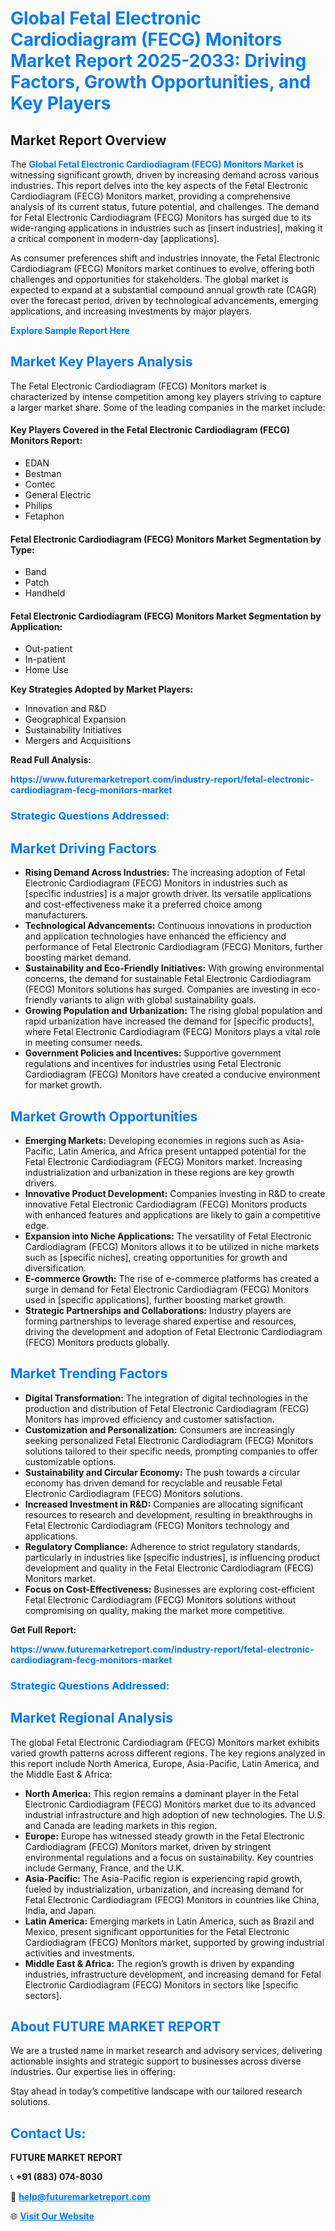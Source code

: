<h1 style="color: #007BFF;">Global Fetal Electronic Cardiodiagram (FECG) Monitors Market Report 2025-2033: Driving Factors, Growth Opportunities, and Key Players</h1>

<section id="overview">
<h2>Market Report Overview</h2>
<p>The <a href="https://www.futuremarketreport.com/industry-report/fetal-electronic-cardiodiagram-fecg-monitors-market" style="color: #007BFF; text-decoration: none;"><strong>Global Fetal Electronic Cardiodiagram (FECG) Monitors Market</strong></a> is witnessing significant growth, driven by increasing demand across various industries. This report delves into the key aspects of the Fetal Electronic Cardiodiagram (FECG) Monitors market, providing a comprehensive analysis of its current status, future potential, and challenges. The demand for Fetal Electronic Cardiodiagram (FECG) Monitors has surged due to its wide-ranging applications in industries such as [insert industries], making it a critical component in modern-day [applications].</p>
<p>As consumer preferences shift and industries innovate, the Fetal Electronic Cardiodiagram (FECG) Monitors market continues to evolve, offering both challenges and opportunities for stakeholders. The global market is expected to expand at a substantial compound annual growth rate (CAGR) over the forecast period, driven by technological advancements, emerging applications, and increasing investments by major players.</p>
</section>

<section id="overview">
<p><a href="https://www.futuremarketreport.com/request-sample/reportId=26037" style="color: #007BFF; text-decoration: none;"><strong>Explore Sample Report Here</strong></a></p>
</section>

<section id="key-players">
<h2 style="color: #007BFF;">Market Key Players Analysis</h2>
<p>The Fetal Electronic Cardiodiagram (FECG) Monitors market is characterized by intense competition among key players striving to capture a larger market share. Some of the leading companies in the market include:</p>
<h4>Key Players Covered in the Fetal Electronic Cardiodiagram (FECG) Monitors Report:</h4>
<ul><li>EDAN</li><li>Bestman</li><li>Contec</li><li>General Electric</li><li>Philips</li><li>Fetaphon</li></ul>
<h4>Fetal Electronic Cardiodiagram (FECG) Monitors Market Segmentation by Type:</h4>
<ul><li>Band</li><li>Patch</li><li>Handheld</li></ul>

<h4>Fetal Electronic Cardiodiagram (FECG) Monitors Market Segmentation by Application:</h4>
<ul><li>Out-patient</li><li>In-patient</li><li>Home Use</li></ul>
<p><strong>Key Strategies Adopted by Market Players:</strong></p>
<ul>
<li>Innovation and R&D</li>
<li>Geographical Expansion</li>
<li>Sustainability Initiatives</li>
<li>Mergers and Acquisitions</li>
</ul>
</section>

<section>
<p><strong>Read Full Analysis: </strong></p><a href="https://www.futuremarketreport.com/industry-report/fetal-electronic-cardiodiagram-fecg-monitors-market" style="color: #007BFF; text-decoration: none;"><strong>https://www.futuremarketreport.com/industry-report/fetal-electronic-cardiodiagram-fecg-monitors-market</strong></a>
<h3 style="color: #007BFF;">Strategic Questions Addressed:</h3>
</section>

<section id="driving-factors">
<h2 style="color: #007BFF;">Market Driving Factors</h2>
<ul>
<li><strong>Rising Demand Across Industries:</strong> The increasing adoption of Fetal Electronic Cardiodiagram (FECG) Monitors in industries such as [specific industries] is a major growth driver. Its versatile applications and cost-effectiveness make it a preferred choice among manufacturers.</li>
<li><strong>Technological Advancements:</strong> Continuous innovations in production and application technologies have enhanced the efficiency and performance of Fetal Electronic Cardiodiagram (FECG) Monitors, further boosting market demand.</li>
<li><strong>Sustainability and Eco-Friendly Initiatives:</strong> With growing environmental concerns, the demand for sustainable Fetal Electronic Cardiodiagram (FECG) Monitors solutions has surged. Companies are investing in eco-friendly variants to align with global sustainability goals.</li>
<li><strong>Growing Population and Urbanization:</strong> The rising global population and rapid urbanization have increased the demand for [specific products], where Fetal Electronic Cardiodiagram (FECG) Monitors plays a vital role in meeting consumer needs.</li>
<li><strong>Government Policies and Incentives:</strong> Supportive government regulations and incentives for industries using Fetal Electronic Cardiodiagram (FECG) Monitors have created a conducive environment for market growth.</li>
</ul>
</section>

<section id="growth-opportunities">
<h2 style="color: #007BFF;">Market Growth Opportunities</h2>
<ul>
<li><strong>Emerging Markets:</strong> Developing economies in regions such as Asia-Pacific, Latin America, and Africa present untapped potential for the Fetal Electronic Cardiodiagram (FECG) Monitors market. Increasing industrialization and urbanization in these regions are key growth drivers.</li>
<li><strong>Innovative Product Development:</strong> Companies investing in R&D to create innovative Fetal Electronic Cardiodiagram (FECG) Monitors products with enhanced features and applications are likely to gain a competitive edge.</li>
<li><strong>Expansion into Niche Applications:</strong> The versatility of Fetal Electronic Cardiodiagram (FECG) Monitors allows it to be utilized in niche markets such as [specific niches], creating opportunities for growth and diversification.</li>
<li><strong>E-commerce Growth:</strong> The rise of e-commerce platforms has created a surge in demand for Fetal Electronic Cardiodiagram (FECG) Monitors used in [specific applications], further boosting market growth.</li>
<li><strong>Strategic Partnerships and Collaborations:</strong> Industry players are forming partnerships to leverage shared expertise and resources, driving the development and adoption of Fetal Electronic Cardiodiagram (FECG) Monitors products globally.</li>
</ul>
</section>

<section id="trending-factors">
<h2 style="color: #007BFF;">Market Trending Factors</h2>
<ul>
<li><strong>Digital Transformation:</strong> The integration of digital technologies in the production and distribution of Fetal Electronic Cardiodiagram (FECG) Monitors has improved efficiency and customer satisfaction.</li>
<li><strong>Customization and Personalization:</strong> Consumers are increasingly seeking personalized Fetal Electronic Cardiodiagram (FECG) Monitors solutions tailored to their specific needs, prompting companies to offer customizable options.</li>
<li><strong>Sustainability and Circular Economy:</strong> The push towards a circular economy has driven demand for recyclable and reusable Fetal Electronic Cardiodiagram (FECG) Monitors solutions.</li>
<li><strong>Increased Investment in R&D:</strong> Companies are allocating significant resources to research and development, resulting in breakthroughs in Fetal Electronic Cardiodiagram (FECG) Monitors technology and applications.</li>
<li><strong>Regulatory Compliance:</strong> Adherence to strict regulatory standards, particularly in industries like [specific industries], is influencing product development and quality in the Fetal Electronic Cardiodiagram (FECG) Monitors market.</li>
<li><strong>Focus on Cost-Effectiveness:</strong> Businesses are exploring cost-efficient Fetal Electronic Cardiodiagram (FECG) Monitors solutions without compromising on quality, making the market more competitive.</li>
</ul>
</section>

<section>
<p><strong>Get Full Report: </strong></p><a href="https://www.futuremarketreport.com/industry-report/fetal-electronic-cardiodiagram-fecg-monitors-market" style="color: #007BFF; text-decoration: none;"><strong>https://www.futuremarketreport.com/industry-report/fetal-electronic-cardiodiagram-fecg-monitors-market</strong></a>
<h3 style="color: #007BFF;">Strategic Questions Addressed:</h3>
</section>


<section id="regional-analysis">
<h2 style="color: #007BFF;">Market Regional Analysis</h2>
<p>The global Fetal Electronic Cardiodiagram (FECG) Monitors market exhibits varied growth patterns across different regions. The key regions analyzed in this report include North America, Europe, Asia-Pacific, Latin America, and the Middle East & Africa:</p>
<ul>
<li><strong>North America:</strong> This region remains a dominant player in the Fetal Electronic Cardiodiagram (FECG) Monitors market due to its advanced industrial infrastructure and high adoption of new technologies. The U.S. and Canada are leading markets in this region.</li>
<li><strong>Europe:</strong> Europe has witnessed steady growth in the Fetal Electronic Cardiodiagram (FECG) Monitors market, driven by stringent environmental regulations and a focus on sustainability. Key countries include Germany, France, and the U.K.</li>
<li><strong>Asia-Pacific:</strong> The Asia-Pacific region is experiencing rapid growth, fueled by industrialization, urbanization, and increasing demand for Fetal Electronic Cardiodiagram (FECG) Monitors in countries like China, India, and Japan.</li>
<li><strong>Latin America:</strong> Emerging markets in Latin America, such as Brazil and Mexico, present significant opportunities for the Fetal Electronic Cardiodiagram (FECG) Monitors market, supported by growing industrial activities and investments.</li>
<li><strong>Middle East & Africa:</strong> The region’s growth is driven by expanding industries, infrastructure development, and increasing demand for Fetal Electronic Cardiodiagram (FECG) Monitors in sectors like [specific sectors].</li>
</ul>
</section>

<footer>
<h2 style="color: #007BFF;">About FUTURE MARKET REPORT</h2>
<p>We are a trusted name in market research and advisory services, delivering actionable insights and strategic support to businesses across diverse industries. Our expertise lies in offering:</p>

<p>Stay ahead in today’s competitive landscape with our tailored research solutions.</p>

<h2 style="color: #007BFF;">Contact Us:</h2>
<p><strong>FUTURE MARKET REPORT</strong></p>
<p>📞 <strong>+91 (883) 074-8030</strong></p>
<p>📧 <strong><a href="mailto:help@futuremarketreport.com" style="color: #007BFF;">help@futuremarketreport.com</a></strong></p>
<p>🌐 <strong><a href="https://www.futuremarketreport.com/" style="color: #007BFF;">Visit Our Website</a></strong></p>
</footer>